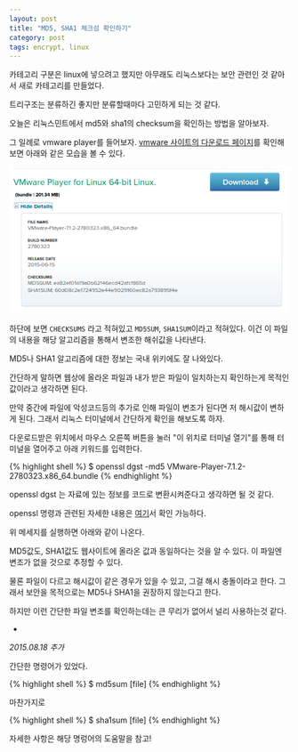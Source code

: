 ```yaml
---
layout: post
title: "MD5, SHA1 체크섬 확인하기"
category: post
tags: encrypt, linux
---
```

카테고리 구분은 linux에 넣으려고 했지만 아무래도 리눅스보다는 보안 관련인 것 같아서 새로 카테고리를 만들었다.

트리구조는 분류하긴 좋지만 분류할때마다 고민하게 되는 것 같다.


오늘은 리눅스민트에서 md5와 sha1의 checksum을 확인하는 방법을 알아보자.

그 일례로 vmware player를 들어보자. [vmware 사이트의 다운로드 페이지](https://my.vmware.com/web/vmware/free#desktop_end_user_computing/vmware_player/7_0)를 확인해보면 아래와 같은 모습을 볼 수 있다.

![vmware 다운로드 페이지 화면](/images/2015-07-08/01.png)

하단에 보면 `CHECKSUMS` 라고 적혀있고 `MD5SUM`, `SHA1SUM`이라고 적혀있다. 이건 이 파일의 내용을 해당 알고리즘을 통해서 변조한 해쉬값을 나타낸다.

MD5나 SHA1 알고리즘에 대한 정보는 국내 위키에도 잘 나와있다.


간단하게 말하면 웹상에 올라온 파일과 내가 받은 파일이 일치하는지 확인하는게 목적인 값이라고 생각하면 된다.

만약 중간에 파일에 악성코드등의 추가로 인해 파일이 변조가 된다면 저 해시값이 변하게 된다. 그래서 리눅스 터미널에서 간단하게 확인을 해보도록 하자.


다운로드받은 위치에서 마우스 오른쪽 버튼을 눌러 "이 위치로 터미널 열기"를 통해 터미널을 열어주고 아래 키워드를 입력한다.

{% highlight shell %}
$ openssl dgst -md5 VMware-Player-7.1.2-2780323.x86_64.bundle
{% endhighlight %}

openssl dgst 는 자료에 있는 정보를 코드로 변환시켜준다고 생각하면 될 것 같다.

openssl 명령과 관련된 자세한 내용은 [여기](https://www.openssl.org/docs/apps/openssl.html)서 확인 가능하다.



위 메세지를 실행하면 아래와 같이 나온다.



MD5값도, SHA1값도 웹사이트에 올라온 값과 동일하다는 것을 알 수 있다. 이 파일엔 변조가 없을 것으로 추정할 수 있다.

물론 파일이 다르고 해시값이 같은 경우가 있을 수 있고, 그걸 해시 충돌이라고 한다. 그래서 보안을 목적으로는 MD5나 SHA1을 권장하지 않는다고 한다.

하지만 이런 간단한 파일 변조를 확인하는데는 큰 무리가 없어서 널리 사용하는것 같다.


+

_2015.08.18 추가_


간단한 명령어가 있었다.

{% highlight shell %}
$ md5sum [file]
{% endhighlight %}

마찬가지로

{% highlight shell %}
$ sha1sum [file]
{% endhighlight %}

자세한 사항은 해당 명렁어의 도움말을 참고!
